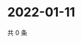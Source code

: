 # 2022-01-11

共 0 条

<!-- BEGIN WEIBO -->
<!-- 最后更新时间 Tue Jan 11 2022 07:16:21 GMT+0800 (China Standard Time) -->

<!-- END WEIBO -->
